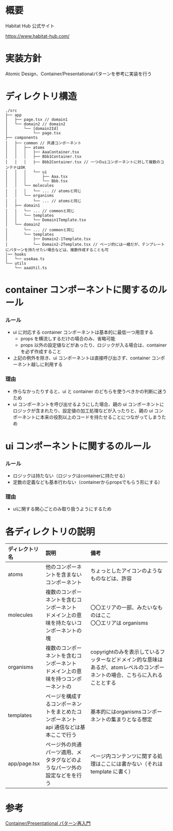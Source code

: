 # 概要

Habitat Hub 公式サイト

https://www.habitat-hub.com/

# 実装方針
Atomic Design、Container/Presentationalパターンを参考に実装を行う

# ディレクトリ構造

```
./src
├── app
│   ├── page.tsx // domain1
│   └── domain2 // domain2
│       └── [domain2Id]
│           └── page.tsx
├── components
│   ├── common // 共通コンポーネント
│   │   ├── atoms
│   │   │   ├── AaaContainer.tsx
│   │   │   ├── Bbb1Container.tsx
│   │   │   ├── Bbb2Container.tsx // 一つのuiコンポーネントに対して複数のコンテナはOK
│   │   │   └── ui
│   │   │       ├── Aaa.tsx
│   │   │       └── Bbb.tsx
│   │   └── molecules
│   │   │   └── ... // atomsと同じ
│   │   └── organisms
│   │       └── ... // atomsと同じ
│   ├── domain1
│   │   └── ... // commonと同じ
│   │   └── templates
│   │       └── Domain1Template.tsx
│   └── domain2
│       └── ... // commonと同じ
│       └── templates
│           ├── Domain2-1Template.tsx
│           └── Domain2-2Template.tsx // ページ的には一緒だが、テンプレートにパターンを持たせたい場合などは、複数作成することも可
│── hooks
│   └── useAaa.ts
└── utils
    └── aaaUtil.ts
```

# container コンポーネントに関するのルール

### ルール

- ui に対応する container コンポーネントは基本的に最低一つ用意する
  - props を横流しするだけの場合のみ、省略可能
  - props 以外の設定値などがあったり、ロジックが入る場合は、container を必ず作成すること
- 上記の例外を除き、ui コンポーネントは直接呼び出さず、container コンポーネント越しに利用する

### 理由
- 作らなかったりすると、ui と container のどちらを使うべきかの判断に迷うため
- ui コンポーネントを呼び出せるようにした場合、親の ui コンポーネントにロジックが含まれたり、設定値の加工処理などが入ったりと、親の ui コンポーネントに本来の役割以上のコードを持たせることにつながってしまうため

# ui コンポーネントに関するのルール

### ルール

- ロジックは持たない（ロジックはcontainerに持たせる）
- 定数の定義なども基本行わない（containerからpropsでもらう形にする）

### 理由

- uiに関する関心ごとのみ取り扱うようにするため

# 各ディレクトリの説明

| ディレクトリ名 | 説明 | 備考 |
|:---|:---|:---|
| atoms | 他のコンポーネントを含まないコンポーネント | ちょっとしたアイコンのようなものなどは、許容 |
| molecules | 複数のコンポーネントを含むコンポーネント<br/>ドメイン上の意味を持たないコンポーネントの塊  | 〇〇エリアの一部、みたいなものはここ <br/> 〇〇エリアは organisms | | 
| organisms | 複数のコンポーネントを含むコンポーネント <br/> ドメイン上の意味を持つコンポーネントの | copyrightのみを表示しているフッターなどドメイン的な意味はあるが、atomレベルのコンポーネントの場合、こちらに入れることとする |
| templates | ページを構成するコンポーネントをまとめたコンポーネント <br/> api 通信などは基本ここで行う | 基本的にはorganismsコンポーネントの集まりとなる想定 |
| app/page.tsx | ページ外の共通パーツ適用、メタタグなどのようなパーツ外の設定などをを行う | ページ内コンテンツに関する処理はここには書かない（それは template に書く） |

# 参考

[Container/Presentational パターン再入門](https://zenn.dev/buyselltech/articles/9460c75b7cd8d1)
